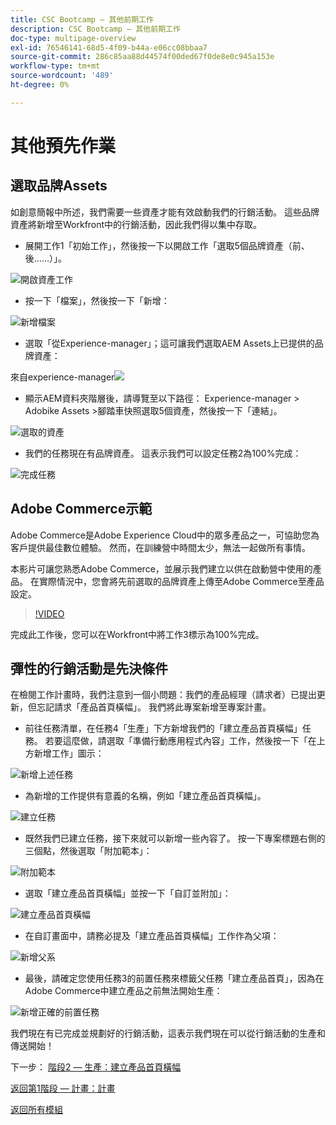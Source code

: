 ```yaml
---
title: CSC Bootcamp — 其他前期工作
description: CSC Bootcamp — 其他前期工作
doc-type: multipage-overview
exl-id: 76546141-68d5-4f09-b44a-e06cc08bbaa7
source-git-commit: 286c85aa88d44574f00ded67f0de8e0c945a153e
workflow-type: tm+mt
source-wordcount: '489'
ht-degree: 0%

---
```


# 其他預先作業

## 選取品牌Assets

如創意簡報中所述，我們需要一些資產才能有效啟動我們的行銷活動。 這些品牌資產將新增至Workfront中的行銷活動，因此我們得以集中存取。

- 展開工作1「初始工作」，然後按一下以開啟工作「選取5個品牌資產（前、後……）」。

![開啟資產工作](./images/wf-open-assets-task.png)

- 按一下「檔案」，然後按一下「新增：

![新增檔案](./images/wf-add-new-doc.png)

- 選取「從Experience-manager」；這可讓我們選取AEM Assets上已提供的品牌資產：

來自experience-manager![](./images/wf-from-aem.png)

- 顯示AEM資料夾階層後，請導覽至以下路徑： Experience-manager > Adobike Assets >腳踏車快照選取5個資產，然後按一下「連結」。

![選取的資產](./images/selected-assets.png)

- 我們的任務現在有品牌資產。 這表示我們可以設定任務2為100%完成：

![完成任務](./images/wf-task-2-complete.png)


## Adobe Commerce示範

Adobe Commerce是Adobe Experience Cloud中的眾多產品之一，可協助您為客戶提供最佳數位體驗。 然而，在訓練營中時間太少，無法一起做所有事情。

本影片可讓您熟悉Adobe Commerce，並展示我們建立以供在啟動營中使用的產品。 在實際情況中，您會將先前選取的品牌資產上傳至Adobe Commerce至產品設定。

>[!VIDEO](https://video.tv.adobe.com/v/3418945?quality=12&learn=on&enablevpops)

完成此工作後，您可以在Workfront中將工作3標示為100%完成。

## 彈性的行銷活動是先決條件

在檢閱工作計畫時，我們注意到一個小問題：我們的產品經理（請求者）已提出更新，但忘記請求「產品首頁橫幅」。  我們將此專案新增至專案計畫。

- 前往任務清單，在任務4「生產」下方新增我們的「建立產品首頁橫幅」任務。 若要這麼做，請選取「準備行動應用程式內容」工作，然後按一下「在上方新增工作」圖示：

![新增上述任務](./images/wf-add-task-above.png)

- 為新增的工作提供有意義的名稱，例如「建立產品首頁橫幅」。

![建立任務](./images/wf-create-banner.png)

- 既然我們已建立任務，接下來就可以新增一些內容了。 按一下專案標題右側的三個點，然後選取「附加範本」：

![附加範本](./images/wf-attach-template.png)

- 選取「建立產品首頁橫幅」並按一下「自訂並附加」：

![建立產品首頁橫幅](./images/wf-homepage-banner.png)

- 在自訂畫面中，請務必提及「建立產品首頁橫幅」工作作為父項：

![新增父系](./images/wf-create-banner-parent.png)

- 最後，請確定您使用任務3的前置任務來標籤父任務「建立產品首頁」，因為在Adobe Commerce中建立產品之前無法開始生產：

![新增正確的前置任務](./images/wf-predecessor.png)

我們現在有已完成並規劃好的行銷活動，這表示我們現在可以從行銷活動的生產和傳送開始！


下一步： [階段2 — 生產：建立產品首頁橫幅](../production/banner.md)

[返回第1階段 — 計畫：計畫](./planning.md)

[返回所有模組](../../overview.md)
